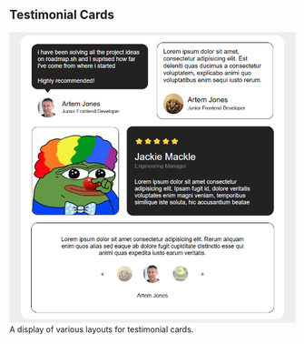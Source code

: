 ## Testimonial Cards


![Testimonial_cards](testimonial_cards.png)
A display of various layouts for testimonial cards.